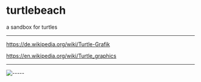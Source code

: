 # turtlebeach
a sandbox for turtles

----

https://de.wikipedia.org/wiki/Turtle-Grafik

https://en.wikipedia.org/wiki/Turtle_graphics

----

![-----](https://repository-images.githubusercontent.com/522002351/e3722678-a470-4b12-9b20-442d242e0c2c)
